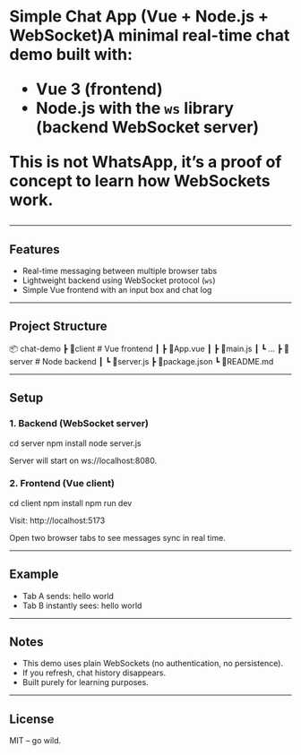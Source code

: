 <h1>Simple Chat App (Vue + Node.js + WebSocket)</h1?

A minimal real-time chat demo built with:

- **Vue 3** (frontend)
- **Node.js** with the `ws` library (backend WebSocket server)

This is not WhatsApp, it’s a proof of concept to learn how WebSockets work.

---

## Features

- Real-time messaging between multiple browser tabs
- Lightweight backend using WebSocket protocol (`ws`)
- Simple Vue frontend with an input box and chat log

---

## Project Structure

📦 chat-demo
┣ 📂client # Vue frontend
┃ ┣ 📜App.vue
┃ ┣ 📜main.js
┃ ┗ ...
┣ 📂server # Node backend
┃ ┗ 📜server.js
┣ 📜package.json
┗ 📜README.md

---

## Setup

### 1. Backend (WebSocket server)

cd server
npm install
node server.js

Server will start on ws://localhost:8080.

### 2. Frontend (Vue client)

cd client
npm install
npm run dev

Visit: http://localhost:5173

Open two browser tabs to see messages sync in real time.

---

## Example

- Tab A sends: hello world
- Tab B instantly sees: hello world

---

## Notes

- This demo uses plain WebSockets (no authentication, no persistence).
- If you refresh, chat history disappears.
- Built purely for learning purposes.

---

## License

MIT – go wild.
